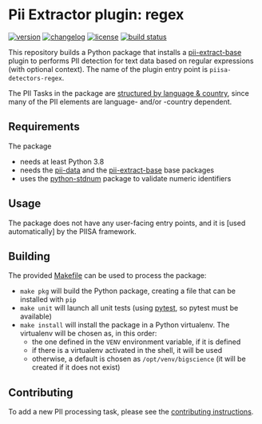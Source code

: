 # Pii Extractor plugin: regex

[![version](https://img.shields.io/pypi/v/pii-extract-plg-regex)](https://pypi.org/project/pii-extract-plg-regex)
[![changelog](https://img.shields.io/badge/change-log-blue)](CHANGES.md)
[![license](https://img.shields.io/pypi/l/pii-extract-plg-regex)](LICENSE)
[![build status](https://github.com/piisa/pii-extract-plg-regex/actions/workflows/pii-extract-plg-regex-pr.yml/badge.svg)](https://github.com/piisa/pii-extract-plg-regex/actions)

This repository builds a Python package that installs a [pii-extract-base]
plugin to performs PII detection for text data based on regular expressions
(with optional context). The name of the plugin entry point is 
`piisa-detectors-regex`.

The PII Tasks in the package are [structured by language & country], since many
of the PII elements are language- and/or -country dependent.


## Requirements

The package
 * needs at least Python 3.8
 * needs the [pii-data] and the [pii-extract-base] base packages
 * uses the [python-stdnum] package to validate numeric identifiers


## Usage

The package does not have any user-facing entry points, and it is [used
automatically] by the PIISA framework.


## Building

The provided [Makefile] can be used to process the package:
 * `make pkg` will build the Python package, creating a file that can be
   installed with `pip`
 * `make unit` will launch all unit tests (using [pytest], so pytest must be
   available)
 * `make install` will install the package in a Python virtualenv. The
   virtualenv will be chosen as, in this order:
     - the one defined in the `VENV` environment variable, if it is defined
     - if there is a virtualenv activated in the shell, it will be used
     - otherwise, a default is chosen as `/opt/venv/bigscience` (it will be
       created if it does not exist)


## Contributing

To add a new PII processing task, please see the [contributing instructions].


[pii-data]: https://github.com/piisa/pii-data
[pii-extract-base]: https://github.com/piisa/pii-extract-base
[structured by language & country]: src/pii_extract_plg_regex/modules
[python-stdnum]: https://github.com/arthurdejong/python-stdnum
[Makefile]: Makefile
[pytest]: https://docs.pytest.org
[usage]: doc/usage.md
[contributing instructions]: doc/contributing.md
